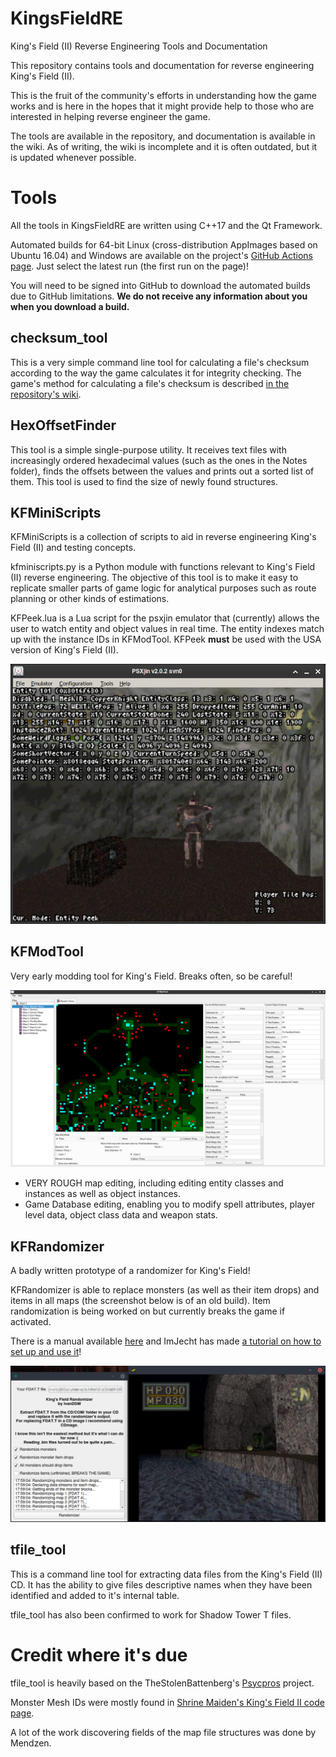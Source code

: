# KingsFieldRE
King's Field (II) Reverse Engineering Tools and Documentation

This repository contains tools and documentation for reverse engineering King's Field (II).

This is the fruit of the community's efforts in understanding how the game works and is here in the hopes that it might provide help to those who are interested in helping reverse engineer the game.

The tools are available in the repository, and documentation is available in the wiki. As of writing, the wiki is incomplete and it is often outdated, but it is updated whenever possible.

# Tools

All the tools in KingsFieldRE are written using C++17 and the Qt Framework.

Automated builds for 64-bit Linux (cross-distribution AppImages based on Ubuntu 16.04) and Windows are available on the project's [GitHub Actions page](https://github.com/IvanDSM/KingsFieldRE/actions). Just select the latest run (the first run on the page)! 

You will need to be signed into GitHub to download the automated builds due to GitHub limitations. **We do not receive any information about you when you download a build.**

## checksum_tool
This is a very simple command line tool for calculating a file's checksum according to the way the game calculates it for integrity checking. The game's method for calculating a file's checksum is described [in the repository's wiki](https://github.com/IvanDSM/KingsFieldRE/wiki/File-Checksum-Algorithm).

## HexOffsetFinder
This tool is a simple single-purpose utility. It receives text files with increasingly ordered hexadecimal values (such as the ones in the Notes folder), finds the offsets between the values and prints out a sorted list of them. This tool is used to find the size of newly found structures.

## KFMiniScripts
KFMiniScripts is a collection of scripts to aid in reverse engineering King's Field (II) and testing concepts. 

kfminiscripts.py is a Python module with functions relevant to King's Field (II) reverse engineering. The objective of this tool is to make it easy to replicate smaller parts of game logic for analytical purposes such as route planning or other kinds of estimations.

KFPeek.lua is a Lua script for the psxjin emulator that (currently) allows the user to watch entity and object values in real time. The entity indexes match up with the instance IDs in KFModTool. KFPeek **must** be used with the USA version of King's Field (II).

![KFPeek screenshot](wiki/kfpeek.png)

## KFModTool
Very early modding tool for King's Field. Breaks often, so be careful!

![KFModTool screenshot](wiki/kfmodtool.png)

* VERY ROUGH map editing, including editing entity classes and instances as well as object instances.
* Game Database editing, enabling you to modify spell attributes, player level data, object class data and weapon stats.

## KFRandomizer
A badly written prototype of a randomizer for King's Field!

KFRandomizer is able to replace monsters (as well as their item drops) and items in all maps (the screenshot below is of an old build). Item randomization is being worked on but currently breaks the game if activated.

There is a manual available [here](https://github.com/IvanDSM/KingsFieldRE/blob/master/Tools/KFRandomizer/README.md) and ImJecht has made [a tutorial on how to set up and use it](https://youtu.be/VHVXxpg4R5I)!

![KFRandomizer screenshot](wiki/kfrandomizer.png)

## tfile_tool
This is a command line tool for extracting data files from the King's Field (II) CD. It has the ability to give files descriptive names when they have been identified and added to it's internal table.

tfile_tool has also been confirmed to work for Shadow Tower T files.

# Credit where it's due
tfile_tool is heavily based on the TheStolenBattenberg's [Psycpros](https://github.com/TheStolenBattenberg/Psycpros) project.

Monster Mesh IDs were mostly found in [Shrine Maiden's King's Field II code page](http://mikosans.web.fc2.com/code/kings-field-2.html).

A lot of the work discovering fields of the map file structures was done by Mendzen.
